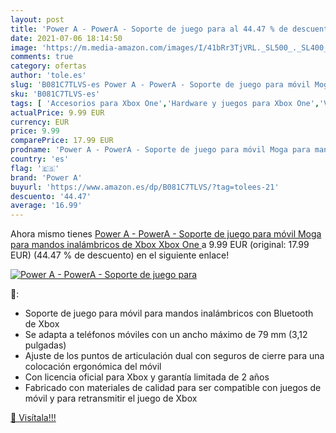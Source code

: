 ```yaml
---
layout: post
title: 'Power A - PowerA - Soporte de juego para al 44.47 % de descuento'
date: 2021-07-06 18:14:50
image: 'https://m.media-amazon.com/images/I/41bRr3TjVRL._SL500_._SL400_.jpg'
comments: true
category: ofertas
author: 'tole.es'
slug: 'B081C7TLVS-es Power A - PowerA - Soporte de juego para móvil Moga para...'
sku: 'B081C7TLVS-es'
tags: [ 'Accesorios para Xbox One','Hardware y juegos para Xbox One','Videojuegos','power a','xbox', ]
actualPrice: 9.99 EUR
currency: EUR
price: 9.99
comparePrice: 17.99 EUR
prodname: 'Power A - PowerA - Soporte de juego para móvil Moga para mandos inalámbricos de Xbox  Xbox One '
country: 'es'
flag: '🇪🇸'
brand: 'Power A'
buyurl: 'https://www.amazon.es/dp/B081C7TLVS/?tag=tolees-21'
descuento: '44.47'
average: '16.99'
---
```


Ahora mismo tienes [Power A - PowerA - Soporte de juego para móvil Moga para mandos inalámbricos de Xbox  Xbox One ](https://www.amazon.es/dp/B081C7TLVS/?tag=tolees-21) a 9.99 EUR (original: 17.99 EUR) (44.47 %  de descuento) en el siguiente enlace!

[![Power A - PowerA - Soporte de juego para](https://m.media-amazon.com/images/I/41bRr3TjVRL._SL500_._SL400_.jpg)](https://www.amazon.es/dp/B081C7TLVS/?tag=tolees-21)

🔎:

- Soporte de juego para móvil para mandos inalámbricos con Bluetooth de Xbox
- Se adapta a teléfonos móviles con un ancho máximo de 79 mm (3,12 pulgadas)
- Ajuste de los puntos de articulación dual con seguros de cierre para una colocación ergonómica del móvil
- Con licencia oficial para Xbox y garantía limitada de 2 años
- Fabricado con materiales de calidad para ser compatible con juegos de móvil y para retransmitir el juego de Xbox

[🛒 Visítala!!!](https://www.amazon.es/dp/B081C7TLVS/?tag=tolees-21)
